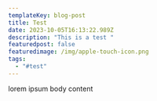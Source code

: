 ```yaml
---
templateKey: blog-post
title: Test
date: 2023-10-05T16:13:22.989Z
description: "This is a test "
featuredpost: false
featuredimage: /img/apple-touch-icon.png
tags:
  - "#test"
---
```

lorem ipsum body content